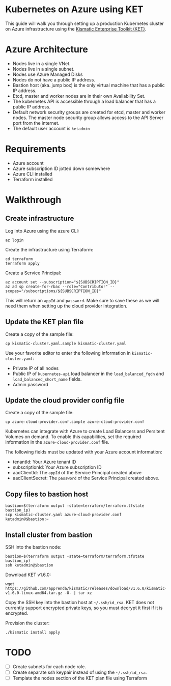 # Kubernetes on Azure using KET

This guide will walk you through setting up a production Kubernetes cluster on 
Azure infrastructure using the [Kismatic Enterprise Toolkit (KET)](https://github.com/apprenda/kismatic).

# Azure Architecture
* Nodes live in a single VNet.
* Nodes live in a single subnet.
* Nodes use Azure Managed Disks
* Nodes do not have a public IP address.
* Bastion host (aka. jump box) is the only virtual machine that has a public IP address.
* Etcd, master and worker nodes are in their own Availability Set.
* The kubernetes API is accessible through a load balancer that has a public IP address.
* Default network security groups are created for etcd, master and worker nodes. The master node security group allows access to the API Server port from the internet.
* The default user account is `ketadmin`

# Requirements
* Azure account
* Azure subscription ID jotted down somewhere
* Azure CLI installed
* Terraform installed

# Walkthrough

## Create infrastructure
Log into Azure using the azure CLI:

```
az login
```

Create the infrastructure using Terraform:
```
cd terraform
terraform apply
```

Create a Service Principal:
```
az account set --subscription="${SUBSCRIPTION_ID}"
az ad sp create-for-rbac --role="Contributor" --scopes="/subscriptions/${SUBSCRIPTION_ID}"
```

This will return an `appId` and `password`. Make sure to save these as we will need them when setting up the cloud provider integration.

## Update the KET plan file
Create a copy of the sample file:
```
cp kismatic-cluster.yaml.sample kismatic-cluster.yaml
```

Use your favorite editor to enter the following information in `kismatic-cluster.yaml`:
* Private IP of all nodes
* Public IP of `kubernetes-api` load balancer in the `load_balanced_fqdn` and `load_balanced_short_name` fields.
* Admin password

## Update the cloud provider config file
Create a copy of the sample file:
```
cp azure-cloud-provider.conf.sample azure-cloud-provider.conf
```

Kubernetes can integrate with Azure to create Load Balancers and Persitent Volumes on demand. To enable this capabilities, set the required information in the `azure-cloud-provider.conf` file.

The following fields must be updated with your Azure account information:
* tenantId: Your Azure tenant ID 
* subscriptionId: Your Azure subscription ID
* aadClientId: The `appId` of the Service Principal created above
* aadClientSecret: The `password` of the Service Principal created above.

## Copy files to bastion host
```
bastion=$(terraform output -state=terraform/terraform.tfstate bastion_ip)
scp kismatic-cluster.yaml azure-cloud-provider.conf ketadmin@$bastion:~
```

## Install cluster from bastion
SSH into the bastion node:
```
bastion=$(terraform output -state=terraform/terraform.tfstate bastion_ip)
ssh ketadmin@$bastion
```

Download KET v1.6.0:
```
wget https://github.com/apprenda/kismatic/releases/download/v1.6.0/kismatic-v1.6.0-linux-amd64.tar.gz -O- | tar xz
```

Copy the SSH key into the bastion host at `~/.ssh/id_rsa`. KET does not currently
support encrypted private keys, so you must decrypt it first if it is encrypted.

Provision the cluster:
```
./kismatic install apply
```

# TODO
* [ ] Create subnets for each node role.
* [ ] Create separate ssh keypair instead of using the `~/.ssh/id_rsa`.
* [ ] Template the nodes section of the KET plan file using Terraform
